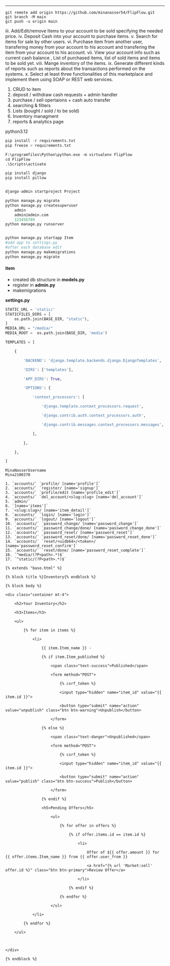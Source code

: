 

---


```
git remote add origin https://github.com/minanasser54/FlipFlow.git
git branch -M main
git push -u origin main
```

iii. Add/Edit/remove Items to your account to be sold specifying the needed price.
iv. Deposit Cash into your account to purchase items.
v. Search for items for sale by other users. 
vi. Purchase item from another user, transfering money from your account to his account and transfering the item from your account to his account. 
vii. View your account info such as current cash balance , List of purchased items, list of sold items and items to be sold yet. viii. Mange inventory of the items. 
ix. Generate different kinds of reports such as reports about the transactions performed on the systems. 
x. Select at least three functionalities of this marketplace and implement them using SOAP or REST web services.
1. CRUD  to item
2. deposit / withdraw cash requests + admin handler
3. purchase / sell opertaions + cash auto transfer
4. searching & filters
5. Lists (bought / sold / to be sold)
6. Inventory managment
7. reports & analytics page


python3.12
```python
pip install -r requirements.txt
pip freeze > requirements.txt

F:\programfiles\Python\python.exe -m virtualenv FlipFlow
cd FlipFlow
.\Scripts\activate

pip install django
pip install pillow


django-admin startproject Project

python manage.py migrate
python manage.py createsuperuser  
	admin
	admin@admin.com
	123456789
python manage.py runserver


python manage.py startapp Item
#add app to settings.py
#after each database edit
python manage.py makemigrations
python manage.py migrate


```

#### item
- created db structure in **models.py**
- register in **admin.py**  
- makemigrations



**settings.py**
```python 
STATIC_URL = 'static/'
STATICFILES_DIRS = [
    os.path.join(BASE_DIR, "static"),
]
MEDIA_URL = "/media/"
MEDIA_ROOT =  os.path.join(BASE_DIR, 'media')

TEMPLATES = [

    {

        'BACKEND': 'django.template.backends.django.DjangoTemplates',

        'DIRS': ['templates'],

        'APP_DIRS': True,

        'OPTIONS': {

            'context_processors': [

                'django.template.context_processors.request',

                'django.contrib.auth.context_processors.auth',

                'django.contrib.messages.context_processors.messages',

            ],

        },

    },

]
```

```
MinaNasserUsername
Mina2100370
```

```
1. `accounts/` `profile/ [name='profile']`
2. `accounts/` `register/ [name='signup']`
3. `accounts/` `profile/edit [name='profile_edit']`
4. `accounts/` `del_account/<slug:slug> [name='del_account']`
5. `admin/`
6. `[name='items']`
7. `<slug:slug>/ [name='item_detail']`
8. `accounts/` `login/ [name='login']`
9. `accounts/` `logout/ [name='logout']`
10. `accounts/` `password_change/ [name='password_change']`
11. `accounts/` `password_change/done/ [name='password_change_done']`
12. `accounts/` `password_reset/ [name='password_reset']`
13. `accounts/` `password_reset/done/ [name='password_reset_done']`
14. `accounts/` `reset/<uidb64>/<token>/ [name='password_reset_confirm']`
15. `accounts/` `reset/done/ [name='password_reset_complete']`
16. `^media/(?P<path>.*)$`
17. `^static/(?P<path>.*)$`
```

```
{% extends "base.html" %}

{% block title %}Inventory{% endblock %}

{% block body %}

<div class="container mt-4">

    <h2>Your Inventory</h2>

    <h3>Items</h3>

    <ul>

        {% for item in items %}

            <li>

                {{ item.Item_name }} -

                {% if item.Item_published %}

                    <span class="text-success">Published</span>

                    <form method="POST">

                        {% csrf_token %}

                        <input type="hidden" name="item_id" value="{{ item.id }}">

                        <button type="submit" name="action" value="unpublish" class="btn btn-warning">Unpublish</button>

                    </form>

                {% else %}

                    <span class="text-danger">Unpublished</span>

                    <form method="POST">

                        {% csrf_token %}

                        <input type="hidden" name="item_id" value="{{ item.id }}">

                        <button type="submit" name="action" value="publish" class="btn btn-success">Publish</button>

                    </form>

                {% endif %}

                <h5>Pending Offers</h5>

                    <ul>

                        {% for offer in offers %}

                            {% if offer.items.id == item.id %}

                                <li>

                                    Offer of ${{ offer.amount }} for {{ offer.items.Item_name }} from {{ offer.user_from }}

                                    <a href="{% url 'Market:sell' offer.id %}" class="btn btn-primary">Review Offer</a>

                                </li>

                            {% endif %}

                        {% endfor %}

                    </ul>

            </li>

        {% endfor %}

    </ul>

  

</div>

{% endblock %}
```